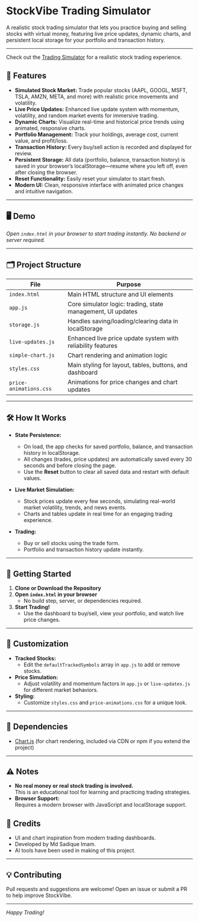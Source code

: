 # StockVibe Trading Simulator

A realistic stock trading simulator that lets you practice buying and selling stocks with virtual money, featuring live price updates, dynamic charts, and persistent local storage for your portfolio and transaction history.

---

Check out the [Trading Simulator](https://fangxpc.github.io/Trading_Simulator/#) for a realistic stock trading experience.

## 🚀 Features

- **Simulated Stock Market:** Trade popular stocks (AAPL, GOOGL, MSFT, TSLA, AMZN, META, and more) with realistic price movements and volatility.
- **Live Price Updates:** Enhanced live update system with momentum, volatility, and random market events for immersive trading.
- **Dynamic Charts:** Visualize real-time and historical price trends using animated, responsive charts.
- **Portfolio Management:** Track your holdings, average cost, current value, and profit/loss.
- **Transaction History:** Every buy/sell action is recorded and displayed for review.
- **Persistent Storage:** All data (portfolio, balance, transaction history) is saved in your browser’s localStorage—resume where you left off, even after closing the browser.
- **Reset Functionality:** Easily reset your simulator to start fresh.
- **Modern UI:** Clean, responsive interface with animated price changes and intuitive navigation.

---

## 🖥️ Demo

*Open `index.html` in your browser to start trading instantly. No backend or server required.*

---

## 🗂️ Project Structure

| File                | Purpose                                                         |
|---------------------|-----------------------------------------------------------------|
| `index.html`        | Main HTML structure and UI elements                             |
| `app.js`            | Core simulator logic: trading, state management, UI updates     |
| `storage.js`        | Handles saving/loading/clearing data in localStorage            |
| `live-updates.js`   | Enhanced live price update system with reliability features     |
| `simple-chart.js`   | Chart rendering and animation logic                             |
| `styles.css`        | Main styling for layout, tables, buttons, and dashboard         |
| `price-animations.css` | Animations for price changes and chart updates               |

---

## 🛠️ How It Works

- **State Persistence:**  
  - On load, the app checks for saved portfolio, balance, and transaction history in localStorage.
  - All changes (trades, price updates) are automatically saved every 30 seconds and before closing the page.
  - Use the **Reset** button to clear all saved data and restart with default values.

- **Live Market Simulation:**  
  - Stock prices update every few seconds, simulating real-world market volatility, trends, and news events.
  - Charts and tables update in real time for an engaging trading experience.

- **Trading:**  
  - Buy or sell stocks using the trade form.
  - Portfolio and transaction history update instantly.

---

## 🏁 Getting Started

1. **Clone or Download the Repository**
2. **Open `index.html` in your browser**
   - No build step, server, or dependencies required.
3. **Start Trading!**
   - Use the dashboard to buy/sell, view your portfolio, and watch live price changes.

---

## 📝 Customization

- **Tracked Stocks:**  
  - Edit the `defaultTrackedSymbols` array in `app.js` to add or remove stocks.
- **Price Simulation:**  
  - Adjust volatility and momentum factors in `app.js` or `live-updates.js` for different market behaviors.
- **Styling:**  
  - Customize `styles.css` and `price-animations.css` for a unique look.

---

## 🧩 Dependencies

- [Chart.js](https://www.chartjs.org/) (for chart rendering, included via CDN or npm if you extend the project)

---

## ⚠️ Notes

- **No real money or real stock trading is involved.**  
  This is an educational tool for learning and practicing trading strategies.
- **Browser Support:**  
  Requires a modern browser with JavaScript and localStorage support.


## 🙌 Credits

- UI and chart inspiration from modern trading dashboards.
- Developed by Md Sadique Imam.
- AI tools have been used in making of this project.

---

## 💡 Contributing

Pull requests and suggestions are welcome! Open an issue or submit a PR to help improve StockVibe.

---

*Happy Trading!*
